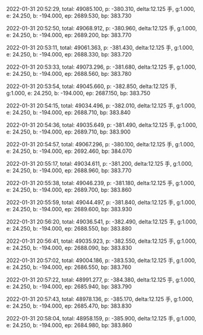 2022-01-31 20:52:29, total: 49085.100, p: -380.310, delta:12.125 手, g:1.000, e: 24.250, b: -194.000, ep: 2689.530, bp: 383.730

2022-01-31 20:52:50, total: 49068.912, p: -380.960, delta:12.125 手, g:1.000, e: 24.250, b: -194.000, ep: 2689.200, bp: 383.770

2022-01-31 20:53:11, total: 49061.363, p: -381.430, delta:12.125 手, g:1.000, e: 24.250, b: -194.000, ep: 2688.330, bp: 383.720

2022-01-31 20:53:33, total: 49073.296, p: -381.680, delta:12.125 手, g:1.000, e: 24.250, b: -194.000, ep: 2688.560, bp: 383.780

2022-01-31 20:53:54, total: 49045.660, p: -382.850, delta:12.125 手, g:1.000, e: 24.250, b: -194.000, ep: 2687.150, bp: 383.750

2022-01-31 20:54:15, total: 49034.496, p: -382.010, delta:12.125 手, g:1.000, e: 24.250, b: -194.000, ep: 2688.710, bp: 383.840

2022-01-31 20:54:36, total: 49035.649, p: -381.490, delta:12.125 手, g:1.000, e: 24.250, b: -194.000, ep: 2689.710, bp: 383.900

2022-01-31 20:54:57, total: 49067.296, p: -380.100, delta:12.125 手, g:1.000, e: 24.250, b: -194.000, ep: 2692.460, bp: 384.070

2022-01-31 20:55:17, total: 49034.611, p: -381.200, delta:12.125 手, g:1.000, e: 24.250, b: -194.000, ep: 2688.960, bp: 383.770

2022-01-31 20:55:38, total: 49046.239, p: -381.180, delta:12.125 手, g:1.000, e: 24.250, b: -194.000, ep: 2689.700, bp: 383.860

2022-01-31 20:55:59, total: 49044.497, p: -381.840, delta:12.125 手, g:1.000, e: 24.250, b: -194.000, ep: 2689.600, bp: 383.930

2022-01-31 20:56:20, total: 49036.541, p: -382.490, delta:12.125 手, g:1.000, e: 24.250, b: -194.000, ep: 2688.550, bp: 383.880

2022-01-31 20:56:41, total: 49035.923, p: -382.550, delta:12.125 手, g:1.000, e: 24.250, b: -194.000, ep: 2688.090, bp: 383.830

2022-01-31 20:57:02, total: 49004.186, p: -383.530, delta:12.125 手, g:1.000, e: 24.250, b: -194.000, ep: 2686.550, bp: 383.760

2022-01-31 20:57:22, total: 48991.277, p: -384.380, delta:12.125 手, g:1.000, e: 24.250, b: -194.000, ep: 2685.940, bp: 383.790

2022-01-31 20:57:43, total: 48978.136, p: -385.170, delta:12.125 手, g:1.000, e: 24.250, b: -194.000, ep: 2685.470, bp: 383.830

2022-01-31 20:58:04, total: 48958.159, p: -385.900, delta:12.125 手, g:1.000, e: 24.250, b: -194.000, ep: 2684.980, bp: 383.860